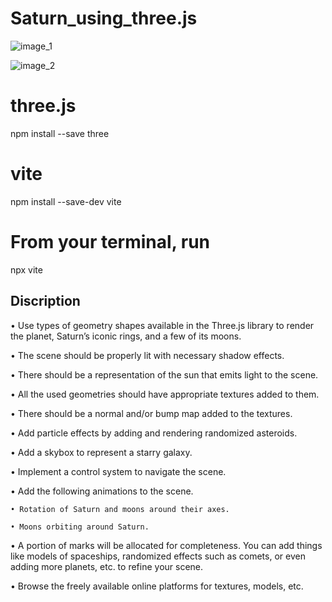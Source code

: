 # Saturn_using_three.js

![image_1](https://github.com/Amandi130/Saturn_using_three.js/assets/93074050/4e0fc513-e2ae-4f7b-bee9-1ce71d9214d8)

![image_2](https://github.com/Amandi130/Saturn_using_three.js/assets/93074050/5a30e9bb-ce41-41fd-8892-e17538383392)


# three.js
npm install --save three

# vite
npm install --save-dev vite

# From your terminal, run
npx vite

## Discription 
• Use types of geometry shapes available in the Three.js library to render the planet, 
Saturn’s iconic rings, and a few of its moons. 

• The scene should be properly lit with necessary shadow effects. 

• There should be a representation of the sun that emits light to the scene. 

• All the used geometries should have appropriate textures added to them.

• There should be a normal and/or bump map added to the textures. 

• Add particle effects by adding and rendering randomized asteroids.

• Add a skybox to represent a starry galaxy. 

• Implement a control system to navigate the scene. 

• Add the following animations to the scene. 

    • Rotation of Saturn and moons around their axes. 

    • Moons orbiting around Saturn. 

• A portion of marks will be allocated for completeness. You can add things like models of 
spaceships, randomized effects such as comets, or even adding more planets, etc. to refine 
your scene.

• Browse the freely available online platforms for textures, models, etc.
